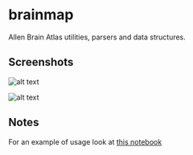 # brainmap
Allen Brain Atlas utilities, parsers and data structures.

## Screenshots

![alt text](https://github.com/linnarsson-lab/brainmap/blob/master/screenshot1.png "Screenshot1")


![alt text](https://github.com/linnarsson-lab/brainmap/blob/master/screenshot2.png "Screenshot2")

## Notes

For an example of usage look at [this notebook](https://github.com/linnarsson-lab/brainmap/blob/master/notebooks/AllenBrainReference.ipynb)
